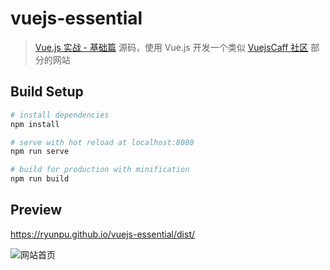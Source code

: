 # vuejs-essential

> [Vue.js 实战 - 基础篇](https://vuejscaff.com/courses/vuejs-essential) 源码，使用 Vue.js 开发一个类似 [VuejsCaff 社区](https://vuejscaff.com/topics) 部分的网站

## Build Setup

``` bash
# install dependencies
npm install

# serve with hot reload at localhost:8080
npm run serve

# build for production with minification
npm run build
```

## Preview

https://ryunpu.github.io/vuejs-essential/dist/

![网站首页](https://user-images.githubusercontent.com/6168498/40305711-3ec06df0-5d2e-11e8-8cc0-58869c11afdb.png)
